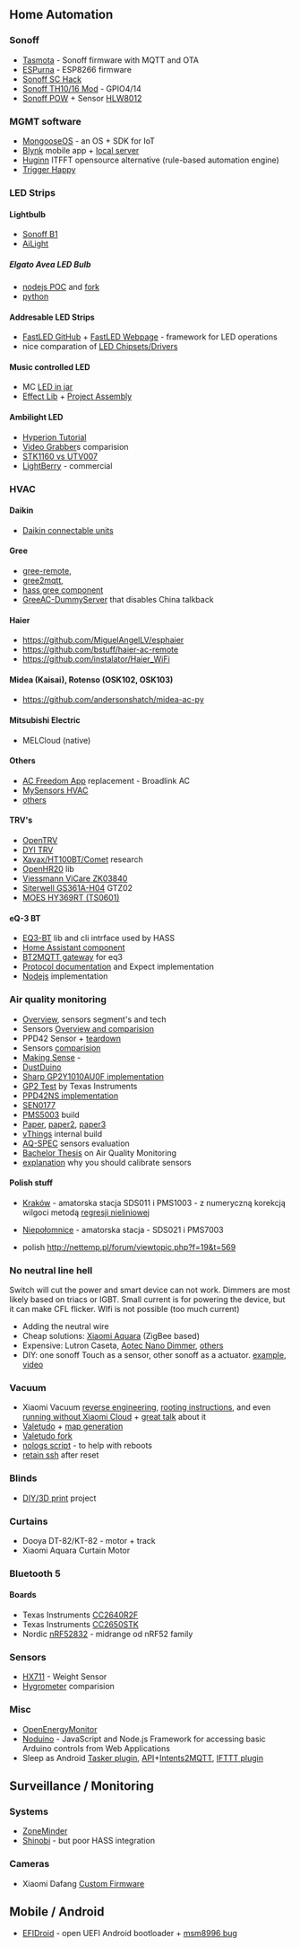 ## Home Automation

### Sonoff
- [Tasmota](https://github.com/arendst/Sonoff-Tasmota) - Sonoff firmware with MQTT and OTA
- [ESPurna](https://bitbucket.org/xoseperez/espurna) - ESP8266 firmware
- [Sonoff SC Hack](http://tinkerman.cat/itead-studio-sonoff-sc-revisited/)
- [Sonoff TH10/16 Mod](http://tinkerman.cat/sonoff-th10-th16-sensors-displays-actuators/) - GPIO4/14
- [Sonoff POW](http://tinkerman.cat/the-sonoff-pow/) + Sensor [HLW8012](http://tinkerman.cat/hlw8012-ic-new-sonoff-pow/)

### MGMT software
- [MongooseOS](https://mongoose-os.com/) - an OS + SDK for IoT
- [Blynk](https://www.blynk.cc/) mobile app + [local server](http://docs.blynk.cc/#blynk-server)
- [Huginn](https://github.com/huginn/huginn) ITFFT opensource alternative (rule-based automation engine)
- [Trigger Happy](https://github.com/foxmask/django-th)

### LED Strips

#### Lightbulb
- [Sonoff B1](http://tinkerman.cat/sonoff-b1-lights-and-shades/)
- [AiLight](http://tinkerman.cat/ailight-hackable-rgbw-light-bulb/)

##### Elgato Avea LED Bulb
- [nodejs POC](https://github.com/Marmelatze/avea_bulb) and [fork](https://github.com/Alblahm/avea_node)
- [python](https://github.com/k0rventen/avea)

#### Addresable LED Strips
- [FastLED GitHub](https://github.com/FastLED/FastLED) + [FastLED Webpage](http://fastled.io/) - framework for LED operations
- nice comparation of [LED Chipsets/Drivers](https://github.com/FastLED/FastLED/wiki/Overview) 

#### Music controlled LED
- MC [LED in jar](http://natural-nerd.com/music-reactive-light/)
- [Effect Lib](https://github.com/scottlawsonbc/audio-reactive-led-strip) + [Project Assembly](https://github.com/xNNism/rpi_led_visualizer)

#### Ambilight LED
- [Hyperion Tutorial](https://hyperion-project.org/threads/raspberry-pi-3-mediacenter-hyperion-ambilight-no-soldering.77/)
- [Video Grabber](http://raspberry-at-home.com/video-grabber-for-raspberry-pi/)s comparision 
- [STK1160 vs UTV007](https://hyperion-project.org/threads/comparison-fushicai-utv007-vs-stk1160.194/)
- [LightBerry](http://lightberry.eu/) - commercial

### HVAC 
#### Daikin
- [Daikin connectable units](https://www.daikin.pl/pl_pl/product-group/control-systems/daikin-online-controller/connectable-units.html)

#### Gree 
- [gree-remote](https://github.com/tomikaa87/gree-remote),
- [gree2mqtt](https://github.com/arthurkrupa/gree-hvac-mqtt-bridge), 
- [hass gree component](https://github.com/RobHofmann/HomeAssistant-GreeClimateComponent)
- [GreeAC-DummyServer](https://github.com/emtek-at/GreeAC-DummyServer) that disables China talkback

#### Haier
- https://github.com/MiguelAngelLV/esphaier
- https://github.com/bstuff/haier-ac-remote
- https://github.com/instalator/Haier_WiFi

#### Midea (Kaisai), Rotenso (OSK102, OSK103)
- https://github.com/andersonshatch/midea-ac-py

#### Mitsubishi Electric
- MELCloud (native)

#### Others
- [AC Freedom App](https://github.com/liaan/broadlink_ac_mqtt) replacement - Broadlink AC
- [MySensors HVAC](https://www.home-assistant.io/integrations/climate.mysensors)
- [others](https://www.home-assistant.io/integrations#climate)

#### TRV's
- [OpenTRV](https://github.com/opentrv)
- [DYI TRV](http://www.instructables.com/id/Smart-Radiator-Valve-With-Home-Assistant/)
- [Xavax/HT100BT/Comet](http://torsten-traenkner.de/wissen/smarthome/heizung.php) research
- [OpenHR20](https://github.com/OpenHR20/OpenHR20) lib
- [Viessmann ViCare ZK03840](https://www.zigbee2mqtt.io/devices/ZK03840.html)
- [Siterwell GS361A-H04](https://www.china-siter.com/product/194.html)  GTZ02
- [MOES HY369RT (TS0601)](https://www.zigbee2mqtt.io/devices/TS0601_thermostat.html) 

#### eQ-3 BT
- [EQ3-BT](https://github.com/rytilahti/python-eq3bt) lib and cli intrface used by HASS
- [Home Assistant component](https://www.home-assistant.io/components/climate.eq3btsmart/)
- [BT2MQTT gateway](https://github.com/zewelor/bt-mqtt-gateway/wiki/Home-Assistant#eq3-bluetooth-smart-thermostat) for eq3
- [Protocol documentation](https://github.com/Heckie75/eQ-3-radiator-thermostat/blob/master/eq-3-radiator-thermostat-api.md) and Expect implementation
- [Nodejs](https://github.com/maxnowack/node-eq3ble) implementation


### Air quality monitoring
- [Overview](http://vair-monitor.com/2017/01/19/measuring-dust-levels-measure-part-23/), sensors segment's and tech
- Sensors [Overview and comparision](http://aqicn.org/sensor/)
- PPD42 Sensor + [teardown](http://takingspace.org/wp-content/uploads/ShinyeiPPD42NS_Deconstruction_TracyAllen.pdf) 
- Sensors [comparision](http://www.takingspace.org/make-your-own-aircasting-particle-monitor/)
- [Making Sense](https://github.com/waagsociety/making-sensor/raw/master/sensor_kit/doc/Sensor_Kit_doc.pdf) - 
- [DustDuino](http://dustduino.org/)
- [Sharp GP2Y1010AU0F implementation](http://www.howmuchsnow.com/arduino/airquality/)
- [GP2 Test](http://www.ti.com/lit/ug/tidub65c/tidub65c.pdf) by Texas Instruments
- [PPD42NS implementation](http://www.howmuchsnow.com/arduino/airquality/grovedust/)
- [SEN0177](https://www.dfrobot.com/wiki/index.php/PM2.5_laser_dust_sensor_SKU:SEN0177)
- [PMS5003](https://ourairquality.org/index.php/build-an-air-quality-monitor/) build
- [Paper](http://aqicn.org/aqicn/doc/a-low-cost-instrument-for-environmental-particulate-analysis-based-on-optical-scattering.pdf), [paper2](https://www.atmos-meas-tech-discuss.net/amt-2015-331/amt-2015-331.pdf), [paper3](https://www.ncbi.nlm.nih.gov/pmc/articles/PMC4569398/)
- [vThings](http://vair-monitor.com/2017/01/06/vthings-co2-and-dust-monitor-v3/) internal build
- [AQ-SPEC](http://www.aqmd.gov/aq-spec/evaluations/summary) sensors evaluation
- [Bachelor Thesis](https://cdn.hackaday.io/files/21912937483008/Thomas_Portable_Air_Quality.pdf) on Air Quality Monitoring
- [explanation](https://www.thebeijinger.com/blog/2016/01/02/which-iaq-monitor-should-i-buy) why you should calibrate sensors


#### Polish stuff
- [Kraków](http://www.krakow-zdroj.pl/) - amatorska stacja SDS011 i PMS1003 - z numeryczną korekcją wilgoci metodą [regresji nieliniowej](https://www.facebook.com/KrakowZdroj/posts/1551991205093317) 
- [Niepołomnice](http://www.powietrze.info/about.html) - amatorska stacja - SDS021 i PMS7003

- polish http://nettemp.pl/forum/viewtopic.php?f=19&t=569

### No neutral line hell
Switch will cut the power and smart device can not work. Dimmers are most likely based on triacs or IGBT. Small current is for powering the device, but it can make CFL flicker. WIfi is not possible (too much current) 
- Adding the neutral wire
- Cheap solutions: [Xiaomi Aquara](https://files.xiaomi-mi.com/files/aqara/aqara-EN.pdf) (ZigBee based)
- Expensive: Lutron Caseta, [Aotec Nano Dimmer](https://aeotec.com/z-wave-light-dimmer-switch), [others](https://wiki.winkathome.net/Category:No_Neutral)
- DIY: one sonoff Touch as a sensor, other sonoff as a actuator. [example](https://github.com/davidmpye/Sonoff-Ceiling-Lighting), [video](https://www.youtube.com/watch?v=Jdbi2T3IIQg)

### Vacuum 
- Xiaomi Vacuum [reverse engineering](https://github.com/dgiese/dustcloud), [rooting instructions](https://github.com/dgiese/dustcloud/wiki/VacuumRobots-manual-update-root-Howto), and even [running without Xiaomi Cloud](https://github.com/dgiese/dustcloud/wiki/Xiaomi-Vacuum-setup-without-Xiaomi-Cloud) + [great talk](https://www.youtube.com/watch?v=uhyM-bhzFsI&feature=youtu.be) about it
- [Valetudo](https://github.com/Hypfer/Valetudo) + [map generation](https://github.com/Hypfer/ICantBelieveItsNotValetudo)
- [Valetudo fork](https://github.com/rand256/valetudo)
- [nologs script](https://github.com/MadJoker0815/roborock_nologs) - to help with reboots
- [retain ssh](https://github.com/Hypfer/Valetudo/issues/206#issuecomment-573427119) after reset 

### Blinds
- [DIY/3D print](https://github.com/marecl/motor-on-roller-blind-ws) project

### Curtains
- Dooya DT-82/KT-82 - motor + track
- Xiaomi Aquara Curtain Motor

### Bluetooth 5

#### Boards
- Texas Instruments [CC2640R2F](http://www.ti.com/product/cc2640r2f)
- Texas Instruments [CC2650STK](http://www.ti.com/tool/cc2650stk)
- Nordic [nRF52832](https://www.nordicsemi.com/eng/Products/Bluetooth-low-energy/nRF52832) - midrange od nRF52 family


### Sensors
- [HX711](https://github.com/bogde/HX711) - Weight Sensor
- [Hygrometer](http://www.kandrsmith.org/RJS/Misc/Hygrometers/calib_many.html) comparision

### Misc
- [OpenEnergyMonitor](https://openenergymonitor.org/)
- [Noduino](https://sbstjn.com/noduino/) - JavaScript and Node.js Framework for accessing basic Arduino controls from Web Applications
- Sleep as Android [Tasker plugin](https://sleep.urbandroid.org/documentation/tutorials/tasker/), [API](https://sleep.urbandroid.org/documentation/developer-api/intents-and-content-providers/)+[Intents2MQTT](https://play.google.com/store/apps/details?id=pixento.nl.broadcasttomqtt), [IFTTT plugin](https://sleep.urbandroid.org/documentation/integration/ifttt/)

## Surveillance / Monitoring

### Systems 
- [ZoneMinder](https://zoneminder.com/)
- [Shinobi](https://moeiscool.github.io/Shinobi/) - but poor HASS integration

### Cameras
- Xiaomi Dafang [Custom Firmware](https://github.com/EliasKotlyar/Xiaomi-Dafang-Hacks)
## Mobile / Android

- [EFIDroid](http://efidroid.org/) - open UEFI Android bootloader + [msm8996 bug](https://github.com/efidroid/projectmanagement/issues/89)
